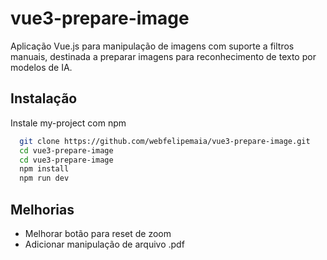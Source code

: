 
# vue3-prepare-image

Aplicação Vue.js para manipulação de imagens com suporte a filtros manuais, destinada a preparar imagens para reconhecimento de texto por modelos de IA.


## Instalação

Instale my-project com npm

```bash
  git clone https://github.com/webfelipemaia/vue3-prepare-image.git
  cd vue3-prepare-image
  cd vue3-prepare-image
  npm install
  npm run dev
```
    
## Melhorias

- Melhorar botão para reset de zoom
- Adicionar manipulação de arquivo .pdf